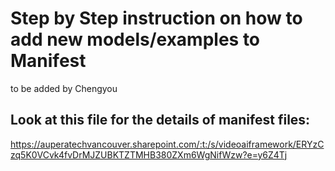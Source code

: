 # Step by Step instruction on how to add new models/examples to Manifest
to be added by Chengyou

## Look at this file for the details of manifest files:
https://auperatechvancouver.sharepoint.com/:t:/s/videoaiframework/ERYzCzq5K0VCvk4fvDrMJZUBKTZTMHB380ZXm6WgNifWzw?e=y6Z4Tj



